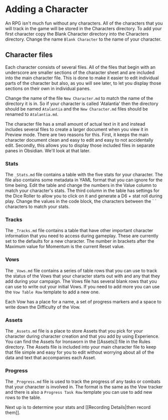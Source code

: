 # Adding a Character
An RPG isn't much fun without any characters. All of the characters that you will track in the game will be stored in the Characters directory. To add your first character copy the Blank Character directory into the Characters directory. Change the name `Blank Character` to the name of your character. 

## Character files
Each character consists of several files. All of the files that begin with an underscore are smaller sections of the character sheet and are included into the main character file. This is done to make it easier to edit individual parts of the character but also, as you will see later, to let you display those sections on their own in individual panes. 

Change the name of the file `New Character.md` to match the name of the directory it is in. So if your character is called 'Atalantia' then the directory should be named `Atalantia` and the `New Character.md` files should be renamed to `Atalantia.md`.

The character file has a small amount of actual text in it and instead includes several files to create a larger document when you view it in Preview mode. There are two reasons for this. First, it keeps the main character document clean and easy to edit and easy to not accidentally edit. Secondly, this allows you to display those included files in separate panes in Obsidian. We'll look at that later. 

### Stats
The `_Stats.md` file contains a table with the five stats for your character. The file also contains some metadata in YAML format that you can ignore for the time being. Edit the table and change the numbers in the Value column to match your character's stats. The third column in the table has settings for the Dice Roller to allow you to click on it and generate a D6 + stat roll during play. Change the values in the code block, the characters between the \` \` characters to match your stats. 

### Tracks
The `_Tracks.md` file contains a table that have other important character information that you need to access during gameplay. These are currently set to the defaults for a new character. The number in brackets after the Maximum value for Momentum is the current Reset value. 

### Vows
The `_Vows.md` file contains a series of table rows that you can use to track the status of the Vows that your character starts out with and any that they add during your campaign. The Vows file has several blank rows that you can use to write out your initial Vows. If you need to add more you can use the `Vow Table Row` template to add a new one. 

Each Vow has a place for a name, a set of progress markers and a space to write down the Difficulty of the Vow. 

### Assets
The `_Assets.md` file is a place to store Assets that you pick for your character during character creation and that you add by using Experience. You can find the Assets for Ironsworn in the [[Assets]] file in the Rules directory. The Assets file is included into your main character file to keep that file simple and easy for you to edit without worrying about all of the data and text that accompanies each Asset.

### Progress
The `_Progress.md` file is used to track the progress of any tasks or combats that your character is involved in. The format is the same as the Vow tracker and there is also a `Progress Task Row` template you can use to add new rows to the table.

Next up is to determine your stats and [[Recording Details|then record them]]. 







